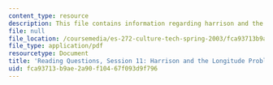 ```yaml
---
content_type: resource
description: This file contains information regarding harrison and the longitude problem.
file: null
file_location: /coursemedia/es-272-culture-tech-spring-2003/fca93713b9ae2a90f10467f093d9f796_MITES_272S03_q11.pdf
file_type: application/pdf
resourcetype: Document
title: 'Reading Questions, Session 11: Harrison and the Longitude Problem'
uid: fca93713-b9ae-2a90-f104-67f093d9f796
---
```

